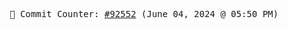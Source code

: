 <p align="center">
    <samp>
        📮 Commit Counter: <a href="https://github.com/Javascript-void0/Javascript-void0/commits/main">#92552</a> (June 04, 2024 @ 05:50 PM)
    </samp>
</p>